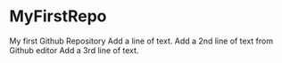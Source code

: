 # MyFirstRepo
My first Github Repository
Add a line of text.
Add a 2nd line of text from Github editor
Add a 3rd line of text.
